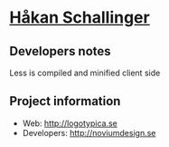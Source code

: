 # [Håkan Schallinger](http://logotypica.se)


## Developers notes

Less is compiled and minified client side


## Project information

* Web: http://logotypica.se
* Developers: http://noviumdesign.se
